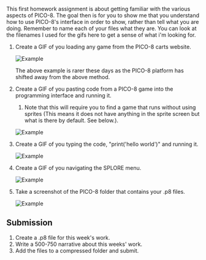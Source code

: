 This first homework assignment is about getting familiar with the various aspects of PICO-8. The goal then is for you to show me that you understand how to use PICO-8's interface in order to show, rather than tell what you are doing. Remember to name each of your files what they are. You can look at the filenames I used for the gifs here to get a sense of what i'm looking for.

1. Create a GIF of you loading any game from the PICO-8 carts website. 
 
     ![Example](/course%20documents/pics/hw/hw1/loadclip.gif)
     
     The above example is rarer these days as the PICO-8 platform has shifted away from the above method.

2. Create a GIF of you pasting code from a PICO-8 game into the programming interface and running it.
    1. Note that this will require you to find a game that runs without using sprites (This means it does not have anything in the sprite screen but what is there by default. See below.). 

     ![Example](/course%20documents/pics/hw/hw1/ctrlv.gif)

3. Create a GIF of you typing the code, "print('hello world')" and running it. 

    ![Example](/course%20documents//pics//hw/hw1/helloworld.gif)

4. Create a GIF of you navigating the SPLORE menu.

    ![Example](/course%20documents//pics/hw/hw1/splore.gif)

5. Take a screenshot of the PICO-8 folder that contains your .p8 files.

    ![Example](/course%20documents//pics/hw/hw1/folder.PNG)

## Submission

1. Create a .p8 file for this week's work.
1. Write a 500-750 narrative about this weeks' work. 
1. Add the files to a compressed folder and submit. 
